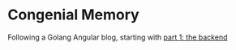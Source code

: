 # Congenial Memory

Following a Golang Angular blog, starting with [part 1: the backend](https://auth0.com/blog/developing-golang-and-angular-apps-part-1-backend-api/)
